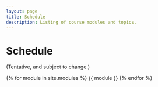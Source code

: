```yaml
---
layout: page
title: Schedule
description: Listing of course modules and topics.
---
```


# Schedule

(Tentative, and subject to change.)

{% for module in site.modules %}
{{ module }}
{% endfor %}
